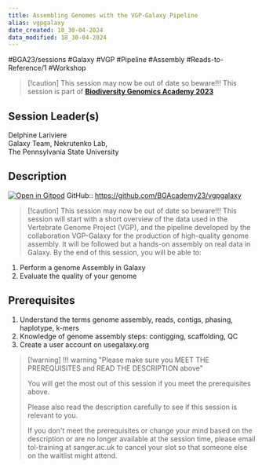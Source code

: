 ```yaml
---
title: Assembling Genomes with the VGP-Galaxy Pipeline
alias: vgpgalaxy
date_created: 18_30-04-2024
data_modified: 18_30-04-2024
---
```

#BGA23/sessions #Galaxy #VGP #Pipeline #Assembly #Reads-to-Reference/1 #Workshop


> [!caution] This session may now be out of date so beware!!!
> This session is part of [**Biodiversity Genomics Academy 2023**](https://BGA23.org)

## Session Leader(s)

Delphine Lariviere  
Galaxy Team, Nekrutenko Lab,  
The Pennsylvania State University

## Description
[![Open in Gitpod](https://gitpod.io/button/open-in-gitpod.svg)](https://gitpod.io/#https://github.com/BGAcademy23/vgpgalaxy)
GitHub:: https://github.com/BGAcademy23/vgpgalaxy

> [!caution] This session may now be out of date so beware!!!
> This session will start with a short overview of the data used in the Vertebrate Genome Project (VGP), and the pipeline developed by the collaboration VGP-Galaxy for the production of high-quality genome assembly. It will be followed but a hands-on assembly on real data in Galaxy. 
By the end of this session, you will be able to: 

1. Perform a genome Assembly in Galaxy
2. Evaluate the quality of your genome

## Prerequisites

1. Understand the terms genome assembly, reads, contigs, phasing, haplotype, k-mers
2. Knowledge of genome assembly steps: contigging, scaffolding, QC
3. Create a user account on usegalaxy.org

> [!warning] !!! warning "Please make sure you MEET THE PREREQUISITES and READ THE DESCRIPTION above"
> 
> You will get the most out of this session if you meet the prerequisites above.
> 
> Please also read the description carefully to see if this session is relevant to you.
> 
> If you don't meet the prerequisites or change your mind based on the description or are no longer available at the session time, please email tol-training at sanger.ac.uk to cancel your slot so that someone else on the waitlist might attend.
